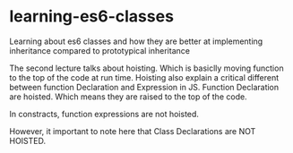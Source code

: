 # learning-es6-classes

Learning about es6 classes and how they are better at implementing inheritance compared to prototypical inheritance

The second lecture talks about hoisting. Which is basiclly moving function to the top of the code at run time.
Hoisting also explain a critical different between function Declaration and Expression in JS.
Function Declaration are hoisted. Which means they are raised to the top of the code.

In constracts, function expressions are not hoisted.

However, it important to note here that Class Declarations are NOT HOISTED.
